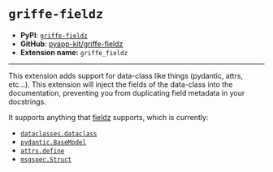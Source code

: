 # `griffe-fieldz`

- **PyPI**: [`griffe-fieldz`](https://pypi.org/project/griffe-fieldz/)
- **GitHub**: [pyapp-kit/griffe-fieldz](https://github.com/pyapp-kit/griffe-fieldz)
- **Extension name:** `griffe_fieldz`

---

This extension adds support for data-class like things (pydantic, attrs, etc...). This extension will inject the fields of the data-class into the documentation, preventing you from duplicating field metadata in your docstrings.

It supports anything that [fieldz](https://github.com/pyapp-kit/fieldz) supports, which is currently:

- [`dataclasses.dataclass`](https://docs.python.org/3/library/dataclasses.html#dataclasses.dataclass)
- [`pydantic.BaseModel`](https://docs.pydantic.dev/latest/)
- [`attrs.define`](https://www.attrs.org/en/stable/overview.html)
- [`msgspec.Struct`](https://jcristharif.com/msgspec/)
